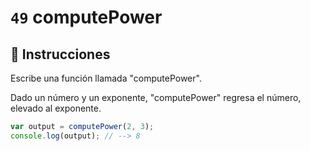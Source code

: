 # `49` computePower

## 📝 Instrucciones

Escribe una función llamada "computePower".

Dado un número y un exponente, "computePower" regresa el número, elevado al exponente. 

```Javascript
var output = computePower(2, 3);
console.log(output); // --> 8
```